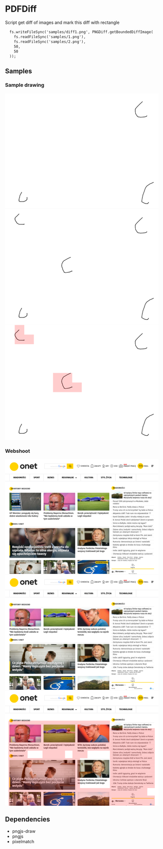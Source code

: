 
# PDFDiff
Script get diff of images and mark this diff with rectangle

```
  fs.writeFileSync('samples/diff1.png', PNGDiff.getBoundedDiffImage(
    fs.readFileSync('samples/1.png'), 
    fs.readFileSync('samples/2.png'),
    50,
    50
  ));
```

## Samples

### Sample drawing
![Image1](samples/image1.png)
![Image2](samples/image2.png)
![Diff1](samples/diff2.png)

### Webshoot
![Image1](samples/1.png)
![Image2](samples/2.png)
![Diff1](samples/diff1.png)


## Dependencies
 - pngjs-draw
 - pngjs 
 - pixelmatch
